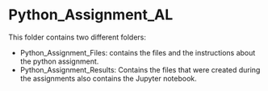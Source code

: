 # Python_Assignment_AL


This folder contains two different folders: 

-	Python_Assignment_Files:  contains the files and the instructions about the python assignment.
- Python_Assignment_Results: Contains the files that were created during the assignments also contains the Jupyter notebook.
